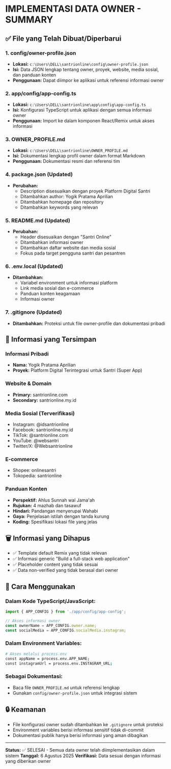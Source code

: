 # IMPLEMENTASI DATA OWNER - SUMMARY

## ✅ File yang Telah Dibuat/Diperbarui

### 1. **config/owner-profile.json**
- **Lokasi:** `c:\Users\DELL\santrionline\config\owner-profile.json`
- **Isi:** Data JSON lengkap tentang owner, proyek, website, media sosial, dan panduan konten
- **Penggunaan:** Dapat diimpor ke aplikasi untuk referensi informasi owner

### 2. **app/config/app-config.ts**
- **Lokasi:** `c:\Users\DELL\santrionline\app\config\app-config.ts`
- **Isi:** Konfigurasi TypeScript untuk aplikasi dengan semua informasi owner
- **Penggunaan:** Import ke dalam komponen React/Remix untuk akses informasi

### 3. **OWNER_PROFILE.md**
- **Lokasi:** `c:\Users\DELL\santrionline\OWNER_PROFILE.md`
- **Isi:** Dokumentasi lengkap profil owner dalam format Markdown
- **Penggunaan:** Dokumentasi resmi dan referensi tim

### 4. **package.json (Updated)**
- **Perubahan:** 
  - Description disesuaikan dengan proyek Platform Digital Santri
  - Ditambahkan author: Yogik Pratama Aprilian
  - Ditambahkan homepage dan repository
  - Ditambahkan keywords yang relevan

### 5. **README.md (Updated)**
- **Perubahan:**
  - Header disesuaikan dengan "Santri Online"
  - Ditambahkan informasi owner
  - Ditambahkan daftar website dan media sosial
  - Fokus pada target pengguna santri dan pesantren

### 6. **.env.local (Updated)**
- **Ditambahkan:**
  - Variabel environment untuk informasi platform
  - Link media sosial dan e-commerce
  - Panduan konten keagamaan
  - Informasi owner

### 7. **.gitignore (Updated)**
- **Ditambahkan:** Proteksi untuk file owner-profile dan dokumentasi pribadi

## 🎯 Informasi yang Tersimpan

### Informasi Pribadi
- **Nama:** Yogik Pratama Aprilian
- **Proyek:** Platform Digital Terintegrasi untuk Santri (Super App)

### Website & Domain
- **Primary:** santrionline.com
- **Secondary:** santrionline.my.id

### Media Sosial (Terverifikasi)
- Instagram: @idsantrionline
- Facebook: santrionline.my.id
- TikTok: @santrionline.com
- YouTube: @websantri
- Twitter/X: @Websantrionline

### E-commerce
- Shopee: onlinesantri
- Tokopedia: santrionline

### Panduan Konten
- **Perspektif:** Ahlus Sunnah wal Jama'ah
- **Rujukan:** 4 mazhab dan tasawuf
- **Hindari:** Pandangan menyerupai Wahabi
- **Gaya:** Penjelasan istilah dengan tanda kurung
- **Koding:** Spesifikasi lokasi file yang jelas

## 🗑️ Informasi yang Dihapus

- ✅ Template default Remix yang tidak relevan
- ✅ Informasi generic "Build a full-stack web application"
- ✅ Placeholder content yang tidak sesuai
- ✅ Data non-verified yang tidak berasal dari owner

## 📝 Cara Menggunakan

### Dalam Kode TypeScript/JavaScript:
```typescript
import { APP_CONFIG } from './app/config/app-config';

// Akses informasi owner
const ownerName = APP_CONFIG.owner.name;
const socialMedia = APP_CONFIG.socialMedia.instagram;
```

### Dalam Environment Variables:
```bash
# Akses melalui process.env
const appName = process.env.APP_NAME;
const instagramUrl = process.env.INSTAGRAM_URL;
```

### Sebagai Dokumentasi:
- Baca file `OWNER_PROFILE.md` untuk referensi lengkap
- Gunakan `config/owner-profile.json` untuk integrasi sistem

## 🔒 Keamanan

- File konfigurasi owner sudah ditambahkan ke `.gitignore` untuk proteksi
- Environment variables berisi informasi sensitif tidak di-commit
- Dokumentasi publik hanya berisi informasi yang aman dibagikan

---

**Status:** ✅ SELESAI - Semua data owner telah diimplementasikan dalam sistem
**Tanggal:** 6 Agustus 2025
**Verifikasi:** Data sesuai dengan informasi yang diberikan owner
